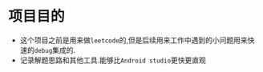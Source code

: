 # 项目目的
- 这个项目之前是用来做`leetcode`的,但是后续用来工作中遇到的小问题用来快速的`debug`集成的.
- 记录解题思路和其他工具.能够比`Android studio`更快更直观